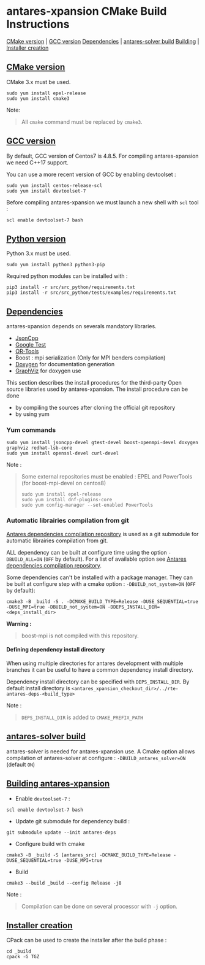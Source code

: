 # antares-xpansion CMake Build Instructions

 [CMake version](#cmake-version) | [GCC version](#gcc-version) [Dependencies](#dependencies) | [antares-solver build](antares-solver-build) [Building](#building-antares-solution) | [Installer creation](#installer)
 
## [CMake version](#cmake-version)
CMake 3.x must be used.
```
sudo yum install epel-release
sudo yum install cmake3
```
Note:
> All ``cmake``  command must be replaced by ``cmake3``.

## [GCC version](#gcc-version)
By default, GCC version of Centos7 is 4.8.5.
For compiling antares-xpansion we need C++17 support.

You can use a more recent version of GCC by enabling devtoolset :
```
sudo yum install centos-release-scl
sudo yum install devtoolset-7
```

Before compiling antares-xpansion we must launch a new shell with `scl` tool :
```
scl enable devtoolset-7 bash
```
## [Python version](#python-version)
Python 3.x must be used.

```
sudo yum install python3 python3-pip
```

Required python modules can be installed with :
```
pip3 install -r src/src_python/requirements.txt
pip3 install -r src/src_python/tests/examples/requirements.txt
```

## [Dependencies](#deps)
antares-xpansion depends on severals mandatory libraries. 
 - [JsonCpp](https://github.com/open-source-parsers/jsoncpp)
 - [Google Test](https://github.com/google/googletest)
 - [OR-Tools](https://github.com/AntaresSimulatorTeam/or-tools/tree/rte_dev_sirius)
 - Boost : mpi serialization (Only for MPI benders compilation)
 - [Doxygen](https://www.doxygen.nl/index.html) for documentation generation
 - [GraphViz](https://graphviz.org/) for doxygen use

This section describes the install procedures for the third-party Open source libraries used by antares-xpansion.
The install procedure can be done
- by compiling the sources after cloning the official git repository
- by using yum

### Yum commands

```
sudo yum install jsoncpp-devel gtest-devel boost-openmpi-devel doxygen graphviz redhat-lsb-core
sudo yum install openssl-devel curl-devel
```

Note :
> Some external repositories must be enabled : EPEL and PowerTools (for boost-mpi-devel on centos8)
> ```
> sudo yum install epel-release
> sudo yum install dnf-plugins-core
> sudo yum config-manager --set-enabled PowerTools
> ``` 

### Automatic librairies compilation from git
[Antares dependencies compilation repository](https://github.com/AntaresSimulatorTeam/antares-deps) is used as a git submodule for automatic librairies compilation from git.

ALL dependency can be built at configure time using the option `-DBUILD_ALL=ON` (`OFF` by default). For a list of available option see [Antares dependencies compilation repository](https://github.com/AntaresSimulatorTeam/antares-deps).

Some dependencies can't be installed with a package manager. They can be built at configure step with a cmake option  : `-DBUILD_not_system=ON` (`OFF` by default):
```
cmake3 -B _build -S . -DCMAKE_BUILD_TYPE=Release -DUSE_SEQUENTIAL=true -DUSE_MPI=true -DBUILD_not_system=ON -DDEPS_INSTALL_DIR=<deps_install_dir>
```
**Warning :**
> boost-mpi is not compiled with this repository.

#### Defining dependency install directory
When using multiple directories for antares development with multiple branches it can be useful to have a common dependency install directory.

Dependency install directory can be specified with `DEPS_INSTALL_DIR`. By default install directory is `<antares_xpansion_checkout_dir>/../rte-antares-deps-<build_type>`

Note :
> `DEPS_INSTALL_DIR` is added to `CMAKE_PREFIX_PATH`

## [antares-solver build](antares-solver-build)
antares-solver is needed for antares-xpansion use. A Cmake option allows compilation of antares-solver at configure : `-DBUILD_antares_solver=ON` (default `ON`)

## [Building antares-xpansion](#build)
- Enable `devtoolset-7` :
```
scl enable devtoolset-7 bash
```
- Update git submodule for dependency build :
```
git submodule update --init antares-deps
```

- Configure build with cmake
```
cmake3 -B _build -S [antares_src] -DCMAKE_BUILD_TYPE=Release -DUSE_SEQUENTIAL=true -DUSE_MPI=true
```
- Build
 ```
cmake3 --build _build --config Release -j8
```
Note :
>Compilation can be done on several processor with ```-j``` option.

## [Installer creation](#installer)
CPack can be used to create the installer after the build phase :
 ```
cd _build
cpack -G TGZ
```
